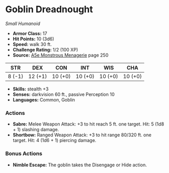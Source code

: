 # Goblin Dreadnought

*Small* *Humanoid*

- **Armor Class:** 17
- **Hit Points:** 10 (3d6)
- **Speed:** walk 30 ft.
- **Challenge Rating:** 1/2 (100 XP)
- **Source:** [A5e Monstrous Menagerie](https://enpublishingrpg.com/products/level-up-monstrous-menagerie-a5e) page 250

| STR | DEX | CON | INT | WIS | CHA |
| --- | --- | --- | --- | --- | --- |
| 8 (-1) | 12 (+1) | 10 (+0) | 10 (+0) | 10 (+0) | 10 (+0) |

- **Skills:** stealth +3
- **Senses:** darkvision 60 ft., passive Perception 10
- **Languages:** Common, Goblin

### Actions

- **Sabre:** Melee Weapon Attack: +3 to hit  reach 5 ft.  one target. Hit: 5 (1d8 + 1) slashing damage.
- **Shortbow:** Ranged Weapon Attack: +3 to hit  range 80/320 ft.  one target. Hit: 4 (1d6 + 1) piercing damage.

### Bonus Actions

- **Nimble Escape:** The goblin takes the Disengage or Hide action.


